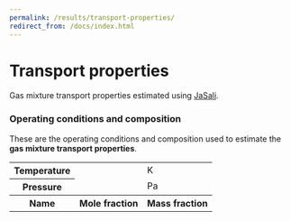 ```yaml
---
permalink: /results/transport-properties/
redirect_from: /docs/index.html
---
```

# **Transport properties**
Gas mixture transport properties estimated using <a href="https://github.com/srebughini/JASALI">JaSali</a>.

### **Operating conditions and composition**
These are the operating conditions and composition used to estimate the **gas mixture transport properties**.
<table class="table-light" id="operating_conditions">
  <tbody>
    <tr>
      <th scope="row">Temperature <i class="fa-regular fa-temperature-three-quarters"></i></th>
      <td id="T"></td>
      <td>K</td>
    </tr>
    <tr>
      <th scope="row">Pressure <i class="fa-regular fa-gauge"></i></th>
      <td id="P"></td>
      <td>Pa</td>
    </tr>
    <tr class="table-dark">
      <th scope="row">Name <i class="fa-regular fa-atom"></i></th>
      <th >Mole fraction <i class="fa-regular fa-chart-pie"></i></th>
      <th >Mass fraction <i class="fa-regular fa-chart-pie"></i></th>
    </tr>
  </tbody>
</table>